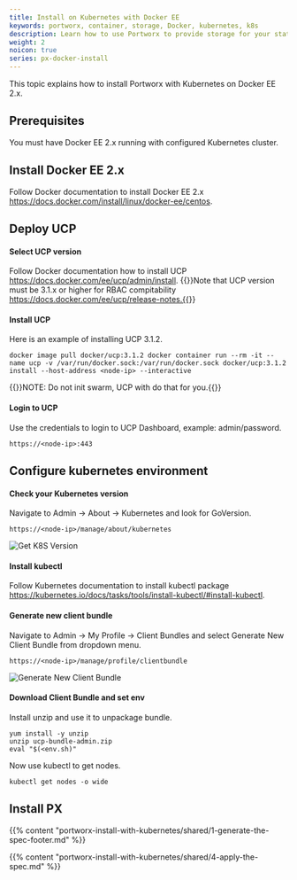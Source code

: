 ```yaml
---
title: Install on Kubernetes with Docker EE
keywords: portworx, container, storage, Docker, kubernetes, k8s
description: Learn how to use Portworx to provide storage for your stateful services running on Kubernetes with Docker EE.
weight: 2
noicon: true
series: px-docker-install
---
```


This topic explains how to install Portworx with Kubernetes on Docker EE 2.x.

## Prerequisites

You must have Docker EE 2.x running with configured Kubernetes cluster.

## Install Docker EE 2.x

Follow Docker documentation to install Docker EE 2.x https://docs.docker.com/install/linux/docker-ee/centos.

## Deploy UCP

#### Select UCP version
Follow Docker documentation how to install UCP https://docs.docker.com/ee/ucp/admin/install.
{{<info>}}Note that UCP version must be 3.1.x or higher for RBAC compitability https://docs.docker.com/ee/ucp/release-notes.{{</info>}}

#### Install UCP
Here is an example of installing UCP 3.1.2.
```text
docker image pull docker/ucp:3.1.2 docker container run --rm -it --name ucp -v /var/run/docker.sock:/var/run/docker.sock docker/ucp:3.1.2 install --host-address <node-ip> --interactive
```
{{<info>}}NOTE: Do not init swarm, UCP with do that for you.{{</info>}}

#### Login to UCP
Use the credentials to login to UCP Dashboard, example: admin/password.
```text
https://<node-ip>:443
```

## Configure kubernetes environment

#### Check your Kubernetes version
Navigate to Admin -> About -> Kubernetes and look for GoVersion.
```text
https://<node-ip>/manage/about/kubernetes
```
![Get K8S Version](/img/docker-ee-k8s1.png)

#### Install kubectl
Follow Kubernetes documentation to install kubectl package https://kubernetes.io/docs/tasks/tools/install-kubectl/#install-kubectl.

#### Generate new client bundle
Navigate to Admin -> My Profile -> Client Bundles and select Generate New Client Bundle from dropdown menu.
```text
https://<node-ip>/manage/profile/clientbundle
```
![Generate New Client Bundle](/img/docker-ee-k8s2.png)

#### Download Client Bundle and set env
Install unzip and use it to unpackage bundle.
```text
yum install -y unzip
unzip ucp-bundle-admin.zip
eval "$(<env.sh)"
```
Now use kubectl to get nodes.
```text
kubectl get nodes -o wide
```

## Install PX

{{% content "portworx-install-with-kubernetes/shared/1-generate-the-spec-footer.md" %}}

{{% content "portworx-install-with-kubernetes/shared/4-apply-the-spec.md" %}}
